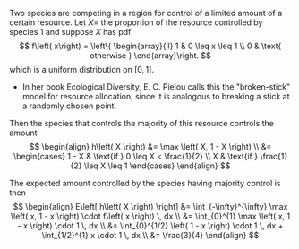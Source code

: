 Two species are competing in a region for control of a limited amount of a certain resource. 
Let $X =$ the proportion of the resource controlled by species 1 and suppose $X$ has pdf
$$
f\left( x\right) = \left\{ \begin{array}{ll} 1 & 0 \leq x \leq 1 \\ 0 & \text{ otherwise } \end{array}\right.
$$
which is a uniform distribution on $\left\lbrack {0,1}\right\rbrack$. 
- In her book Ecological Diversity, E. C. Pielou calls this the "broken-stick" model for resource allocation, since it is analogous to breaking a stick at a randomly chosen point. 

Then the species that controls the majority of this resource controls the amount$$
\begin{align}
    h\left( X \right) &= \max \left( X, 1 - X \right) \\
    &= 
    \begin{cases} 
        1 - X & \text{if } 0 \leq X < \frac{1}{2} \\ 
        X & \text{if } \frac{1}{2} \leq X \leq 1 
    \end{cases}
\end{align}
$$

The expected amount controlled by the species having majority control is then
$$
\begin{align}
    E\left[ h\left( X \right) \right] &= \int_{-\infty}^{\infty} \max \left( x, 1 - x \right) \cdot f\left( x \right) \, dx \\
    &= \int_{0}^{1} \max \left( x, 1 - x \right) \cdot 1 \, dx \\
    &= \int_{0}^{1/2} \left( 1 - x \right) \cdot 1 \, dx + \int_{1/2}^{1} x \cdot 1 \, dx \\
    &= \frac{3}{4}
\end{align}
$$